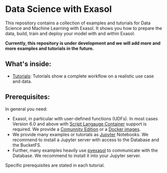 # Data Science with Exasol
This repository contains a collection of examples and tutorials for Data Science and Machine Learning with Exasol. It shows you how to prepare the data, build, train and deploy your model with and within Exasol.

**Currently, this repository is under development and we will add more and more examples and tutorials in the future.**

## What's inside:

* [Tutorials](tutorials): Tutorials show a complete workflow on a realistic use case and data. 

## Prerequisites:

In general you need:
  * Exasol, in particular with user-defined functions (UDFs). In most cases Version 6.0 and above with [Script Langauge Container](https://github.com/exasol/script-languages) support is required. We provide a [Comunnity Edition](https://www.exasol.com/portal/display/DOC/EXASOL+Community+Edition+Quick+Start+Guide) or a [Docker images](https://github.com/exasol/docker-db). 
  * We provide many examples or tutorials as [Jupyter](https://jupyter.org/) Notebooks. We recommend to install a Jupyter server with access to the Database and the BucketFS.
  * Further, many examples heavily use [pyexasol](https://github.com/badoo/pyexasol) to communicate with the Database. We recommend to install it into your Jupyter server.

Specific prerequisites are stated in each tutorial.
